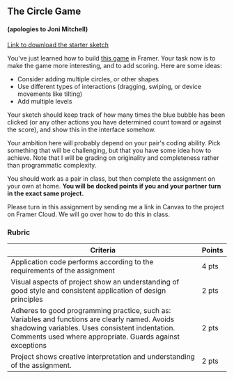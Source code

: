 ## The Circle Game
#### (apologies to Joni Mitchell)

[Link to download the starter sketch](https://framer.cloud/kIKET)

You've just learned how to build [this game](http://usf-ixd.online/src/exercises/blue-circle/blue-circle.framer/index.html) in Framer. Your task now is to make the game more interesting, and to add scoring. Here are some ideas:
- Consider adding multiple circles, or other shapes
- Use different types of interactions (dragging, swiping, or device movements like tilting)
- Add multiple levels

Your sketch should keep track of how many times the blue bubble has been clicked (or any other actions you have determined count toward or against the score), and show this in the interface somehow.

Your ambition here will probably depend on your pair's coding ability. Pick something that will be challenging, but that you have some idea how to achieve. Note that I will be grading on originality and completeness rather than programmatic complexity.

You should work as a pair in class, but then complete the assignment on your own at home. **You will be docked points if you and your partner turn in the exact same project.**


Please turn in this assignment by sending me a link in Canvas to the project on Framer Cloud. We will go over how to do this in class.


### Rubric

| Criteria | Points |
|---|---|
| Application code performs according to the requirements of the assignment | 4 pts |
| Visual aspects of project show an understanding of good style and consistent application of design principles | 2 pts |
| Adheres to good programming practice, such as: Variables and functions are clearly named. Avoids shadowing variables. Uses consistent indentation. Comments used where appropriate. Guards against exceptions | 2 pts |
| Project shows creative interpretation and understanding of the assignment. | 2 pts |
